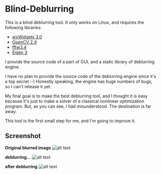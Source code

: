 # Blind-Deblurring

This is a blind deblurring tool. It only works on Linux, and requires the following libraries:

 - [wxWidgets 3.0]
 - [OpenCV 2.4]
 - [fftw3.4]
 - [Eigen 3]


I provide the source code of a part of GUI, and a static library of deblurring engine.

I have no plan to provide the source code of the deblurring engine since it's a top secret :-) Honestly speaking, the engine has huge numbers of bugs, so I can't release it yet.

My final goal is to make the best deblurring tool, and I thought it is easy  because it's just to make a solver of a classical nonlinear optimization program. But, as you can see, I had misunderstood.  The destination is far away.


This tool is the first small step for me, and I'm going to improve it.


Screenshot
----------
**Original blurred image**
![alt text](http://www.interdb.jp/screenshot01.jpg)


**deblurring...**
![alt text](http://www.interdb.jp/screenshot2.jpg)

**after deblurring**
![alt text](http://www.interdb.jp/screenshot3.jpg)



[wxWidgets 3.0]: https://www.wxwidgets.org/
[OpenCV 2.4]: http://opencv.org/
[fftw3.4]: http://www.fftw.org/
[Eigen 3]: http://eigen.tuxfamily.org/index.php?title=Main_Page

